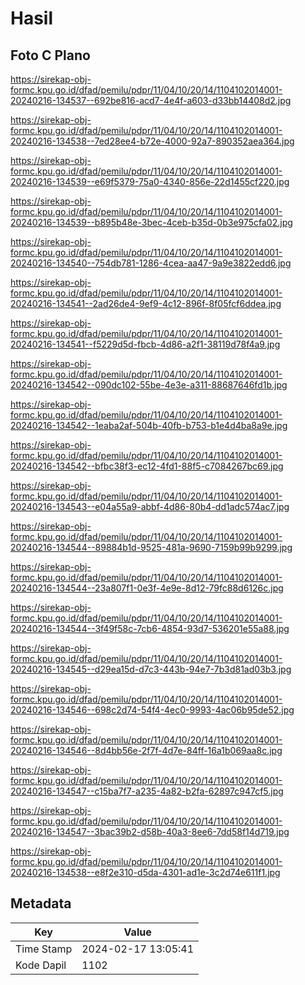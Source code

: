# Hasil

## Foto C Plano

https://sirekap-obj-formc.kpu.go.id/dfad/pemilu/pdpr/11/04/10/20/14/1104102014001-20240216-134537--692be816-acd7-4e4f-a603-d33bb14408d2.jpg

https://sirekap-obj-formc.kpu.go.id/dfad/pemilu/pdpr/11/04/10/20/14/1104102014001-20240216-134538--7ed28ee4-b72e-4000-92a7-890352aea364.jpg

https://sirekap-obj-formc.kpu.go.id/dfad/pemilu/pdpr/11/04/10/20/14/1104102014001-20240216-134539--e69f5379-75a0-4340-856e-22d1455cf220.jpg

https://sirekap-obj-formc.kpu.go.id/dfad/pemilu/pdpr/11/04/10/20/14/1104102014001-20240216-134539--b895b48e-3bec-4ceb-b35d-0b3e975cfa02.jpg

https://sirekap-obj-formc.kpu.go.id/dfad/pemilu/pdpr/11/04/10/20/14/1104102014001-20240216-134540--754db781-1286-4cea-aa47-9a9e3822edd6.jpg

https://sirekap-obj-formc.kpu.go.id/dfad/pemilu/pdpr/11/04/10/20/14/1104102014001-20240216-134541--2ad26de4-9ef9-4c12-896f-8f05fcf6ddea.jpg

https://sirekap-obj-formc.kpu.go.id/dfad/pemilu/pdpr/11/04/10/20/14/1104102014001-20240216-134541--f5229d5d-fbcb-4d86-a2f1-38119d78f4a9.jpg

https://sirekap-obj-formc.kpu.go.id/dfad/pemilu/pdpr/11/04/10/20/14/1104102014001-20240216-134542--090dc102-55be-4e3e-a311-88687646fd1b.jpg

https://sirekap-obj-formc.kpu.go.id/dfad/pemilu/pdpr/11/04/10/20/14/1104102014001-20240216-134542--1eaba2af-504b-40fb-b753-b1e4d4ba8a9e.jpg

https://sirekap-obj-formc.kpu.go.id/dfad/pemilu/pdpr/11/04/10/20/14/1104102014001-20240216-134542--bfbc38f3-ec12-4fd1-88f5-c7084267bc69.jpg

https://sirekap-obj-formc.kpu.go.id/dfad/pemilu/pdpr/11/04/10/20/14/1104102014001-20240216-134543--e04a55a9-abbf-4d86-80b4-dd1adc574ac7.jpg

https://sirekap-obj-formc.kpu.go.id/dfad/pemilu/pdpr/11/04/10/20/14/1104102014001-20240216-134544--89884b1d-9525-481a-9690-7159b99b9299.jpg

https://sirekap-obj-formc.kpu.go.id/dfad/pemilu/pdpr/11/04/10/20/14/1104102014001-20240216-134544--23a807f1-0e3f-4e9e-8d12-79fc88d6126c.jpg

https://sirekap-obj-formc.kpu.go.id/dfad/pemilu/pdpr/11/04/10/20/14/1104102014001-20240216-134544--3f49f58c-7cb6-4854-93d7-536201e55a88.jpg

https://sirekap-obj-formc.kpu.go.id/dfad/pemilu/pdpr/11/04/10/20/14/1104102014001-20240216-134545--d29ea15d-d7c3-443b-94e7-7b3d81ad03b3.jpg

https://sirekap-obj-formc.kpu.go.id/dfad/pemilu/pdpr/11/04/10/20/14/1104102014001-20240216-134546--698c2d74-54f4-4ec0-9993-4ac06b95de52.jpg

https://sirekap-obj-formc.kpu.go.id/dfad/pemilu/pdpr/11/04/10/20/14/1104102014001-20240216-134546--8d4bb56e-2f7f-4d7e-84ff-16a1b069aa8c.jpg

https://sirekap-obj-formc.kpu.go.id/dfad/pemilu/pdpr/11/04/10/20/14/1104102014001-20240216-134547--c15ba7f7-a235-4a82-b2fa-62897c947cf5.jpg

https://sirekap-obj-formc.kpu.go.id/dfad/pemilu/pdpr/11/04/10/20/14/1104102014001-20240216-134547--3bac39b2-d58b-40a3-8ee6-7dd58f14d719.jpg

https://sirekap-obj-formc.kpu.go.id/dfad/pemilu/pdpr/11/04/10/20/14/1104102014001-20240216-134538--e8f2e310-d5da-4301-ad1e-3c2d74e611f1.jpg


## Metadata

| Key        | Value               |
| ---------- | ------------------- |
| Time Stamp | 2024-02-17 13:05:41 |
| Kode Dapil | 1102                |



